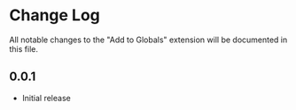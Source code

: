 # Change Log

All notable changes to the "Add to Globals" extension will be documented in this file.

## 0.0.1

- Initial release
